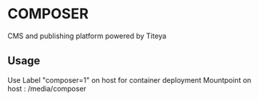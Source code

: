 # COMPOSER

CMS and publishing platform powered by Titeya

## Usage
Use Label "composer=1" on host for container deployment
Mountpoint on host : /media/composer
